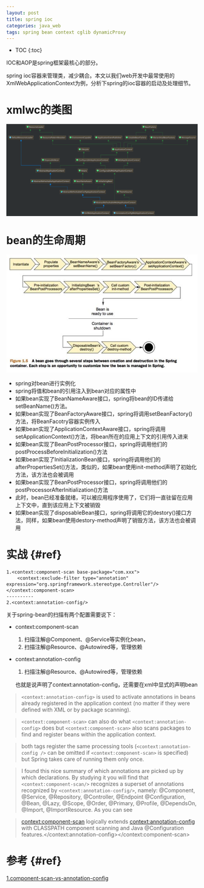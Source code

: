 ```yaml
---
layout: post
title: spring ioc
categories: java_web
tags: spring bean context cglib dynamicProxy
---
```

* TOC
{:toc}

IOC和AOP是spring框架最核心的部分。

spring ioc容器来管理类，减少耦合。本文以我们web开发中最常使用的XmlWebApplicationContext为例，分析下spring的ioc容器的启动及处理细节。

# xmlwc的类图

![xmlWebApplicationContext类图](/images/java_web/xmlwc_uml.png)

# bean的生命周期

![bean的生命周期](/images/java_web/spring_beans_lifecycle.jpg)

- spring对bean进行实例化
- spring将值和bean的引用注入到bean对应的属性中
- 如果bean实现了BeanNameAware接口，spring将bean的ID传递给setBeanName()方法。
- 如果bean实现了BeanFactoryAware接口，spring将调用setBeanFactory()方法，将BeanFacotry容器实例传入
- 如果bean实现了ApplicationContextAware接口，spring将调用setApplicationContext()方法，将bean所在的应用上下文的引用传入进来
- 如果bean实现了BeanPostProcessor接口，spring将调用他们的postProcessBeforeInitialization()方法
- 如果bean实现了InitializationBean接口，spring将调用他们的afterPropertiesSet()方法，类似的，如果bean使用init-method声明了初始化方法，该方法也会被调用
- 如果bean实现了BeanPostProcessor接口，spring将调用他们的postProcessorAfterInitialization()方法
- 此时，bean已经准备就绪，可以被应用程序使用了，它们将一直驻留在应用上下文中，直到该应用上下文被销毁
- 如果bean实现了disposableBean接口，spring将调用它的destory()接口方法，同样，如果bean使用destory-method声明了销毁方法，该方法也会被调用

# 实战 {#ref}

```
1.<context:component-scan base-package="com.xxx">
    <context:exclude-filter type="annotation" expression="org.springframework.stereotype.Controller"/>
</context:component-scan>
----------
2.<context:annotation-config/>
```

关于spring-bean的扫描有两个配置需要说下：

- context:component-scan

  1. 扫描注解@Component、@Service等实例化bean，
  2. 扫描注解@Resource、@Autowired等，管理依赖

- context:annotation-config

  1. 扫描注解@Resource、@Autowired等，管理依赖

  也就是说声明了context:annotation-config，还需要在xml中显式的声明bean

> `<context:annotation-config>` is used to activate annotations in beans already registered in the application context (no matter if they were defined with XML or by package scanning).

> `<context:component-scan>` can also do what `<context:annotation-config>` does but `<context:component-scan>` also scans packages to find and register beans within the application context.

> both tags register the same processing tools (`<context:annotation-config />` can be omitted if `<context:component-scan>` is specified) but Spring takes care of running them only once.

> I found this nice summary of which annotations are picked up by which declarations. By studying it you will find that `<context:component-scan/>` recognizes a superset of annotations recognized by `<context:annotation-config/>`, namely: @Component, @Service, @Repository, @Controller, @Endpoint @Configuration, @Bean, @Lazy, @Scope, @Order, @Primary, @Profile, @DependsOn, @Import, @ImportResource. As you can see

> <context:component-scan> logically extends <context:annotation-config> with CLASSPATH component scanning and Java @Configuration features.</context:annotation-config></context:component-scan>

# 参考 {#ref}

[1.component-scan-vs-annotation-config](http://stackoverflow.com/questions/7414794/difference-between-contextannotation-config-vs-contextcomponent-scan)

